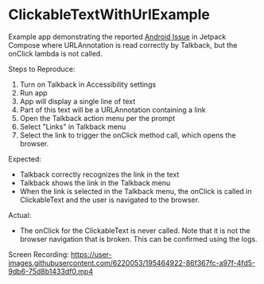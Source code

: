 # ClickableTextWithUrlExample
Example app demonstrating the reported [Android Issue](https://issuetracker.google.com/issues/253292081) in Jetpack Compose where URLAnnotation is read correctly by Talkback, but the onClick lambda is not called.

Steps to Reproduce:
1. Turn on Talkback in Accessibility settings
2. Run app
3. App will display a single line of text
4. Part of this text will be a URLAnnotation containing a link
5. Open the Talkback action menu per the prompt
6. Select "Links" in Talkback menu
7. Select the link to trigger the onClick method call, which opens the browser.

Expected:
* Talkback correctly recognizes the link in the text
* Talkback shows the link in the Talkback menu
* When the link is selected in the Talkback menu, the onClick is called in ClickableText and the user is
navigated to the browser.

Actual:
* The onClick for the ClickableText is never called. Note that it is not the browser navigation that is broken. 
This can be confirmed using the logs.

Screen Recording:
https://user-images.githubusercontent.com/6220053/195464922-86f367fc-a97f-4fd5-9db6-75d8b1433df0.mp4

